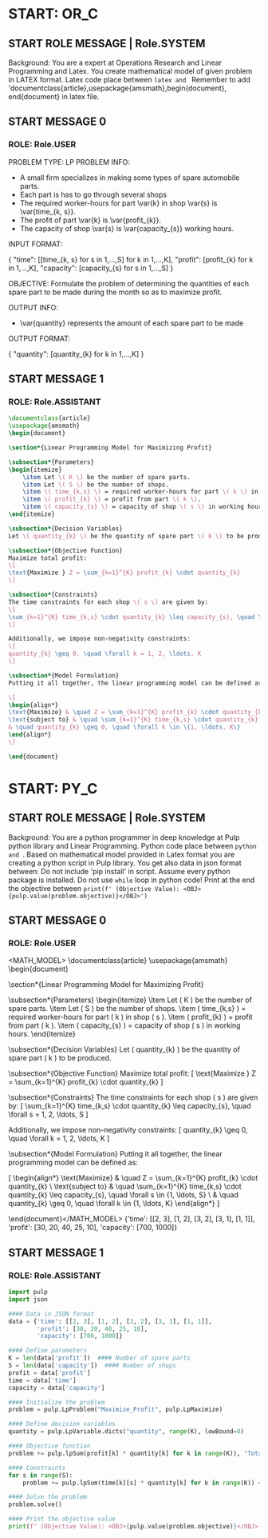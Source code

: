 # START: OR_C 
## START ROLE MESSAGE | Role.SYSTEM 
Background: You are a expert at Operations Research and Linear Programming and Latex. You create mathematical model of given problem in LATEX format. Latex code place between ```latex and ``` Remember to add 'documentclass{article},usepackage{amsmath},begin{document}, end{document} in latex file. 
## START MESSAGE 0 
### ROLE: Role.USER
<DESCRIPTION>
PROBLEM TYPE: LP
PROBLEM INFO:

- A small firm specializes in making some types of spare automobile parts. 
- Each part is has to go through several shops 
- The required worker-hours for part \var{k} in shop \var{s} is \var{time_{k, s}}.
- The profit of part \var{k} is \var{profit_{k}}.
- The capacity of shop \var{s} is \var{capacity_{s}} working hours.

INPUT FORMAT:

{
	"time": [[time_{k, s} for s in 1,...,S] for k in 1,...,K],
	"profit": [profit_{k} for k in 1,...,K],
	"capacity": [capacity_{s} for s in 1,...,S]
}


OBJECTIVE: Formulate the problem of determining the quantities of each spare part to be made during the month so as to maximize profit.

OUTPUT INFO:

- \var{quantity} represents the amount of each spare part to be made

OUTPUT FORMAT:

{
	"quantity": [quantity_{k} for k in 1,...,K]
}
</DESCRIPTION>


## START MESSAGE 1 
### ROLE: Role.ASSISTANT
```latex
\documentclass{article}
\usepackage{amsmath}
\begin{document}

\section*{Linear Programming Model for Maximizing Profit}

\subsection*{Parameters}
\begin{itemize}
    \item Let \( K \) be the number of spare parts.
    \item Let \( S \) be the number of shops.
    \item \( time_{k,s} \) = required worker-hours for part \( k \) in shop \( s \).
    \item \( profit_{k} \) = profit from part \( k \).
    \item \( capacity_{s} \) = capacity of shop \( s \) in working hours.
\end{itemize}

\subsection*{Decision Variables}
Let \( quantity_{k} \) be the quantity of spare part \( k \) to be produced.

\subsection*{Objective Function}
Maximize total profit:
\[
\text{Maximize } Z = \sum_{k=1}^{K} profit_{k} \cdot quantity_{k}
\]

\subsection*{Constraints}
The time constraints for each shop \( s \) are given by:
\[
\sum_{k=1}^{K} time_{k,s} \cdot quantity_{k} \leq capacity_{s}, \quad \forall s = 1, 2, \ldots, S
\]

Additionally, we impose non-negativity constraints:
\[
quantity_{k} \geq 0, \quad \forall k = 1, 2, \ldots, K
\]

\subsection*{Model Formulation}
Putting it all together, the linear programming model can be defined as:

\[
\begin{align*}
\text{Maximize} & \quad Z = \sum_{k=1}^{K} profit_{k} \cdot quantity_{k} \\
\text{subject to} & \quad \sum_{k=1}^{K} time_{k,s} \cdot quantity_{k} \leq capacity_{s}, \quad \forall s \in \{1, \ldots, S\} \\
& \quad quantity_{k} \geq 0, \quad \forall k \in \{1, \ldots, K\}
\end{align*}
\]

\end{document}
```

# START: PY_C 
## START ROLE MESSAGE | Role.SYSTEM 
Background: You are a python programmer in deep knowledge at Pulp python library and Linear Programming. Python code place between ```python and ```. Based on mathematical model provided in Latex format you are creating a python script in Pulp library. You get also data in json format between: <DATA></DATA> Do not include 'pip install' in script. Assume every python package is installed. Do not use `while` loop in python code! Print at the end the objective between <OBJ></OBJ> `print(f' (Objective Value): <OBJ>{pulp.value(problem.objective)}</OBJ>')` 
## START MESSAGE 0 
### ROLE: Role.USER
<MATH_MODEL>
\documentclass{article}
\usepackage{amsmath}
\begin{document}

\section*{Linear Programming Model for Maximizing Profit}

\subsection*{Parameters}
\begin{itemize}
    \item Let \( K \) be the number of spare parts.
    \item Let \( S \) be the number of shops.
    \item \( time_{k,s} \) = required worker-hours for part \( k \) in shop \( s \).
    \item \( profit_{k} \) = profit from part \( k \).
    \item \( capacity_{s} \) = capacity of shop \( s \) in working hours.
\end{itemize}

\subsection*{Decision Variables}
Let \( quantity_{k} \) be the quantity of spare part \( k \) to be produced.

\subsection*{Objective Function}
Maximize total profit:
\[
\text{Maximize } Z = \sum_{k=1}^{K} profit_{k} \cdot quantity_{k}
\]

\subsection*{Constraints}
The time constraints for each shop \( s \) are given by:
\[
\sum_{k=1}^{K} time_{k,s} \cdot quantity_{k} \leq capacity_{s}, \quad \forall s = 1, 2, \ldots, S
\]

Additionally, we impose non-negativity constraints:
\[
quantity_{k} \geq 0, \quad \forall k = 1, 2, \ldots, K
\]

\subsection*{Model Formulation}
Putting it all together, the linear programming model can be defined as:

\[
\begin{align*}
\text{Maximize} & \quad Z = \sum_{k=1}^{K} profit_{k} \cdot quantity_{k} \\
\text{subject to} & \quad \sum_{k=1}^{K} time_{k,s} \cdot quantity_{k} \leq capacity_{s}, \quad \forall s \in \{1, \ldots, S\} \\
& \quad quantity_{k} \geq 0, \quad \forall k \in \{1, \ldots, K\}
\end{align*}
\]

\end{document}</MATH_MODEL>
<DATA>
{'time': [[2, 3], [1, 2], [3, 2], [3, 1], [1, 1]], 'profit': [30, 20, 40, 25, 10], 'capacity': [700, 1000]}</DATA>


## START MESSAGE 1 
### ROLE: Role.ASSISTANT
```python
import pulp
import json

#### Data in JSON format
data = {'time': [[2, 3], [1, 2], [3, 2], [3, 1], [1, 1]], 
        'profit': [30, 20, 40, 25, 10], 
        'capacity': [700, 1000]}

#### Define parameters
K = len(data['profit'])  #### Number of spare parts
S = len(data['capacity'])  #### Number of shops
profit = data['profit']
time = data['time']
capacity = data['capacity']

#### Initialize the problem
problem = pulp.LpProblem("Maximize_Profit", pulp.LpMaximize)

#### Define decision variables
quantity = pulp.LpVariable.dicts("quantity", range(K), lowBound=0)

#### Objective function
problem += pulp.lpSum(profit[k] * quantity[k] for k in range(K)), "Total_Profit"

#### Constraints
for s in range(S):
    problem += pulp.lpSum(time[k][s] * quantity[k] for k in range(K)) <= capacity[s], f"Capacity_Constraint_{s+1}"

#### Solve the problem
problem.solve()

#### Print the objective value
print(f' (Objective Value): <OBJ>{pulp.value(problem.objective)}</OBJ>')
```

